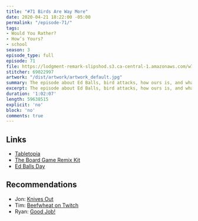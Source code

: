 ```yaml
---
title: "#71 Birds Are Way More"
date: 2020-04-21 18:22:00 -05:00
permalink: "/episode-71/"
tags:
- Would You Rather?
- How’s Yours?
- school
season: 3
episode_type: full
episode: 71
file: https://lodgment-remark-slipshod.s3.ca-central-1.amazonaws.com/w71.mp3
stitcher: 69022997
artwork: "/dist/artwork/artwork_default.jpg"
summary: The episode about Ed Balls, bird attacks, how ours is, and whatever.
excerpt: The episode about Ed Balls, bird attacks, how ours is, and whatever.
duration: '1:02:07'
length: 59638515
explicit: 'no'
block: 'no'
comments: true
---
```


## Links
- [Tabletopia](https://tabletopia.com/)
- [The Board Game Remix Kit](https://bgrk.itch.io/)
- [Ed Balls Day](https://knowyourmeme.com/memes/ed-balls)

## Recommendations
- Jon: [Knives Out](https://knivesout.movie)
- Tim: [Beefwheat on Twitch](https://www.twitch.tv/beefwheat)
- Ryan: [Good Job!](https://www.nintendo.com/games/detail/good-job-switch/)
